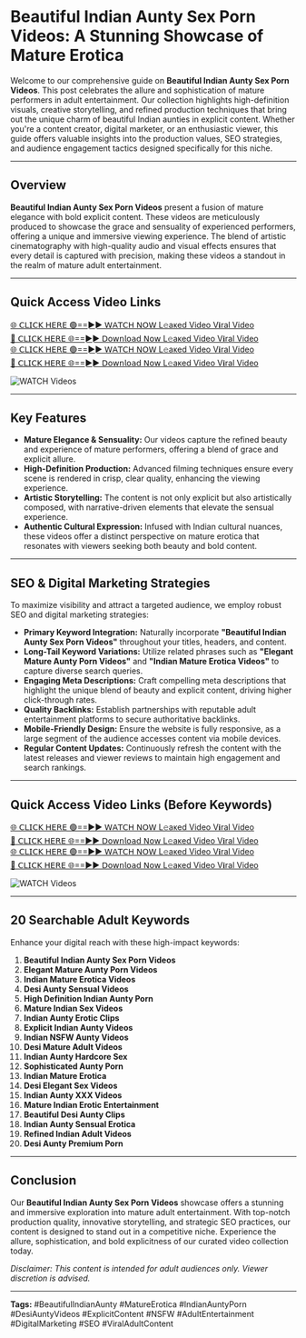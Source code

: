 # Beautiful Indian Aunty Sex Porn Videos: A Stunning Showcase of Mature Erotica

Welcome to our comprehensive guide on **Beautiful Indian Aunty Sex Porn Videos**. This post celebrates the allure and sophistication of mature performers in adult entertainment. Our collection highlights high-definition visuals, creative storytelling, and refined production techniques that bring out the unique charm of beautiful Indian aunties in explicit content. Whether you're a content creator, digital marketer, or an enthusiastic viewer, this guide offers valuable insights into the production values, SEO strategies, and audience engagement tactics designed specifically for this niche.

---

## Overview

**Beautiful Indian Aunty Sex Porn Videos** present a fusion of mature elegance with bold explicit content. These videos are meticulously produced to showcase the grace and sensuality of experienced performers, offering a unique and immersive viewing experience. The blend of artistic cinematography with high-quality audio and visual effects ensures that every detail is captured with precision, making these videos a standout in the realm of mature adult entertainment.

---

## Quick Access Video Links

[🌐 𝖢𝖫𝖨𝖢𝖪 𝖧𝖤𝖱𝖤 🟢==►► 𝖶𝖠𝖳𝖢𝖧 𝖭𝖮𝖶 L𝚎aᴋed Video V𝐢ral Video](https://vcr24.blogspot.com/)  
[🔴 𝖢𝖫𝖨𝖢𝖪 𝖧𝖤𝖱𝖤 🌐==►► 𝖣𝗈𝗐𝗇𝗅𝗈𝖺𝖽 𝖭𝗈𝗐 L𝚎aᴋed Video V𝐢ral Video](https://vcr24.blogspot.com/)  
[🌐 𝖢𝖫𝖨𝖢𝖪 𝖧𝖤𝖱𝖤 🟢==►► 𝖶𝖠𝖳𝖢𝖧 𝖭𝖮𝖶 L𝚎aᴋed Video V𝐢ral Video](https://vcr24.blogspot.com/)  
[🔴 𝖢𝖫𝖨𝖢𝖪 𝖧𝖤𝖱𝖤 🌐==►► 𝖣𝗈𝗐𝗇𝗅𝗈𝖺𝖽 𝖭𝗈𝗐 L𝚎aᴋed Video V𝐢ral Video](https://vcr24.blogspot.com/)

<a href="https://vcr24.blogspot.com/" rel="nofollow" data-target="animated-image.originalLink">
  <img src="https://camo.githubusercontent.com/8a4f000d20f83aca3bf7ec5f350d767afa0574a8a352519fd8cfa583a6f93a33/68747470733a2f2f692e696d6775722e636f6d2f644a486b345a712e676966" alt="WATCH Videos" style="max-width: 100%; display: inline-block;">
</a>

---

## Key Features

- **Mature Elegance & Sensuality:** Our videos capture the refined beauty and experience of mature performers, offering a blend of grace and explicit allure.
- **High-Definition Production:** Advanced filming techniques ensure every scene is rendered in crisp, clear quality, enhancing the viewing experience.
- **Artistic Storytelling:** The content is not only explicit but also artistically composed, with narrative-driven elements that elevate the sensual experience.
- **Authentic Cultural Expression:** Infused with Indian cultural nuances, these videos offer a distinct perspective on mature erotica that resonates with viewers seeking both beauty and bold content.

---

## SEO & Digital Marketing Strategies

To maximize visibility and attract a targeted audience, we employ robust SEO and digital marketing strategies:
- **Primary Keyword Integration:** Naturally incorporate **"Beautiful Indian Aunty Sex Porn Videos"** throughout your titles, headers, and content.
- **Long-Tail Keyword Variations:** Utilize related phrases such as **"Elegant Mature Aunty Porn Videos"** and **"Indian Mature Erotica Videos"** to capture diverse search queries.
- **Engaging Meta Descriptions:** Craft compelling meta descriptions that highlight the unique blend of beauty and explicit content, driving higher click-through rates.
- **Quality Backlinks:** Establish partnerships with reputable adult entertainment platforms to secure authoritative backlinks.
- **Mobile-Friendly Design:** Ensure the website is fully responsive, as a large segment of the audience accesses content via mobile devices.
- **Regular Content Updates:** Continuously refresh the content with the latest releases and viewer reviews to maintain high engagement and search rankings.

---

## Quick Access Video Links (Before Keywords)

[🌐 𝖢𝖫𝖨𝖢𝖪 𝖧𝖤𝖱𝖤 🟢==►► 𝖶𝖠𝖳𝖢𝖧 𝖭𝖮𝖶 L𝚎aᴋed Video V𝐢ral Video](https://vcr24.blogspot.com/)  
[🔴 𝖢𝖫𝖨𝖢𝖪 𝖧𝖤𝖱𝖤 🌐==►► 𝖣𝗈𝗐𝗇𝗅𝗈𝖺𝖽 𝖭𝗈𝗐 L𝚎aᴋed Video V𝐢ral Video](https://vcr24.blogspot.com/)  
[🌐 𝖢𝖫𝖨𝖢𝖪 𝖧𝖤𝖱𝖤 🟢==►► 𝖶𝖠𝖳𝖢𝖧 𝖭𝖮𝖶 L𝚎aᴋed Video V𝐢ral Video](https://vcr24.blogspot.com/)  
[🔴 𝖢𝖫𝖨𝖢𝖪 𝖧𝖤𝖱𝖤 🌐==►► 𝖣𝗈𝗐𝗇𝗅𝗈𝖺𝖽 𝖭𝗈𝗐 L𝚎aᴋed Video V𝐢ral Video](https://vcr24.blogspot.com/)

<a href="https://vcr24.blogspot.com/" rel="nofollow" data-target="animated-image.originalLink">
  <img src="https://camo.githubusercontent.com/8a4f000d20f83aca3bf7ec5f350d767afa0574a8a352519fd8cfa583a6f93a33/68747470733a2f2f692e696d6775722e636f6d2f644a486b345a712e676966" alt="WATCH Videos" style="max-width: 100%; display: inline-block;">
</a>

---

## 20 Searchable Adult Keywords

Enhance your digital reach with these high-impact keywords:
1. **Beautiful Indian Aunty Sex Porn Videos**
2. **Elegant Mature Aunty Porn Videos**
3. **Indian Mature Erotica Videos**
4. **Desi Aunty Sensual Videos**
5. **High Definition Indian Aunty Porn**
6. **Mature Indian Sex Videos**
7. **Indian Aunty Erotic Clips**
8. **Explicit Indian Aunty Videos**
9. **Indian NSFW Aunty Videos**
10. **Desi Mature Adult Videos**
11. **Indian Aunty Hardcore Sex**
12. **Sophisticated Aunty Porn**
13. **Indian Mature Erotica**
14. **Desi Elegant Sex Videos**
15. **Indian Aunty XXX Videos**
16. **Mature Indian Erotic Entertainment**
17. **Beautiful Desi Aunty Clips**
18. **Indian Aunty Sensual Erotica**
19. **Refined Indian Adult Videos**
20. **Desi Aunty Premium Porn**

---

## Conclusion

Our **Beautiful Indian Aunty Sex Porn Videos** showcase offers a stunning and immersive exploration into mature adult entertainment. With top-notch production quality, innovative storytelling, and strategic SEO practices, our content is designed to stand out in a competitive niche. Experience the allure, sophistication, and bold explicitness of our curated video collection today.

*Disclaimer: This content is intended for adult audiences only. Viewer discretion is advised.*

---

**Tags:** #BeautifulIndianAunty #MatureErotica #IndianAuntyPorn #DesiAuntyVideos #ExplicitContent #NSFW #AdultEntertainment #DigitalMarketing #SEO #ViralAdultContent
